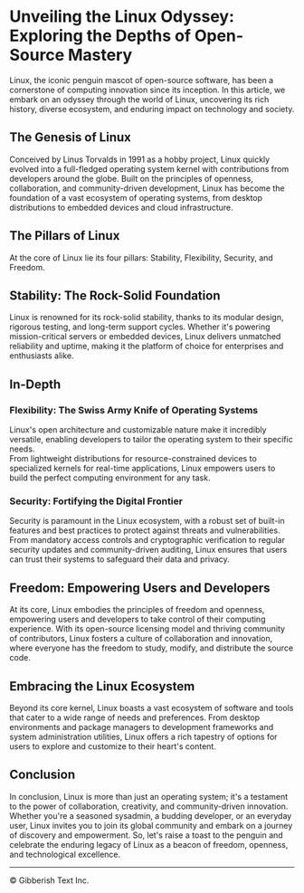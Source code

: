 # Unveiling the Linux Odyssey: Exploring the Depths of Open-Source Mastery

Linux, the iconic penguin mascot of open-source software, has been a cornerstone of computing innovation since its inception. In this article, we embark on an odyssey through the world of Linux, uncovering its rich history, diverse ecosystem, and enduring impact on technology and society.

## The Genesis of Linux

Conceived by Linus Torvalds in 1991 as a hobby project, Linux quickly evolved into a full-fledged operating system kernel with contributions from developers around the globe. Built on the principles of openness, collaboration, and community-driven development, Linux has become the foundation of a vast ecosystem of operating systems, from desktop distributions to embedded devices and cloud infrastructure.

## The Pillars of Linux

At the core of Linux lie its four pillars: Stability, Flexibility, Security, and Freedom.

## Stability: The Rock-Solid Foundation

Linux is renowned for its rock-solid stability, thanks to its modular design, rigorous testing, and long-term support cycles. Whether it's powering mission-critical servers or embedded devices, Linux delivers unmatched reliability and uptime, making it the platform of choice for enterprises and enthusiasts alike.

## In-Depth

### Flexibility: The Swiss Army Knife of Operating Systems

Linux's open architecture and customizable nature make it incredibly versatile, enabling developers to tailor the operating system to their specific needs.  
From lightweight distributions for resource-constrained devices to specialized kernels for real-time applications, Linux empowers users to build the perfect computing environment for any task.

### Security: Fortifying the Digital Frontier

Security is paramount in the Linux ecosystem, with a robust set of built-in features and best practices to protect against threats and vulnerabilities. From mandatory access controls and cryptographic verification to regular security updates and community-driven auditing, Linux ensures that users can trust their systems to safeguard their data and privacy.

## Freedom: Empowering Users and Developers

At its core, Linux embodies the principles of freedom and openness, empowering users and developers to take control of their computing experience. With its open-source licensing model and thriving community of contributors, Linux fosters a culture of collaboration and innovation, where everyone has the freedom to study, modify, and distribute the source code.

## Embracing the Linux Ecosystem

Beyond its core kernel, Linux boasts a vast ecosystem of software and tools that cater to a wide range of needs and preferences. From desktop environments and package managers to development frameworks and system administration utilities, Linux offers a rich tapestry of options for users to explore and customize to their heart's content.

## Conclusion

In conclusion, Linux is more than just an operating system; it's a testament to the power of collaboration, creativity, and community-driven innovation. Whether you're a seasoned sysadmin, a budding developer, or an everyday user, Linux invites you to join its global community and embark on a journey of discovery and empowerment. So, let's raise a toast to the penguin and celebrate the enduring legacy of Linux as a beacon of freedom, openness, and technological excellence.

---

© Gibberish Text Inc.
